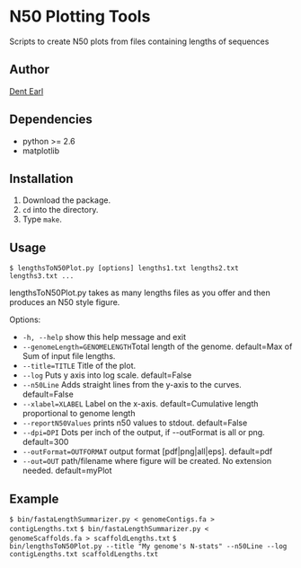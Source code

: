 # N50 Plotting Tools
Scripts to create N50 plots from files containing lengths of sequences

## Author
[Dent Earl](https://github.com/dentearl/)

## Dependencies
* python >= 2.6
* matplotlib

## Installation
1. Download the package.
2. <code>cd</code> into the directory.
3. Type <code>make</code>.

## Usage
<code>$ lengthsToN50Plot.py [options] lengths1.txt lengths2.txt lengths3.txt ... </code>

lengthsToN50Plot.py takes as many lengths files as you offer and then produces an N50 style figure.


Options:

* <code>-h, --help</code>            show this help message and exit
* <code>--genomeLength=GENOMELENGTH</code>Total length of the genome. default=Max of Sum of input file lengths.
* <code>--title=TITLE</code>         Title of the plot.
* <code>--log</code>                 Puts y axis into log scale. default=False
* <code>--n50Line</code>             Adds straight lines from the y-axis to the curves. default=False
* <code>--xlabel=XLABEL</code>       Label on the x-axis. default=Cumulative length proportional to genome length
* <code>--reportN50Values</code>     prints n50 values to stdout. default=False
* <code>--dpi=DPI</code>             Dots per inch of the output, if --outFormat is all or png. default=300
* <code>--outFormat=OUTFORMAT</code> output format [pdf|png|all|eps]. default=pdf
* <code>--out=OUT</code>             path/filename where figure will be created. No extension needed. default=myPlot


## Example
<code>$ bin/fastaLengthSummarizer.py < genomeContigs.fa  > contigLengths.txt</code>
<code>$ bin/fastaLengthSummarizer.py < genomeScaffolds.fa  > scaffoldLengths.txt</code>
<code>$ bin/lengthsToN50Plot.py --title "My genome's N-stats" --n50Line --log contigLengths.txt scaffoldLengths.txt</code>

